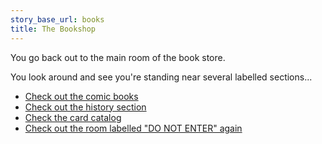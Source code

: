 ```yaml
---
story_base_url: books
title: The Bookshop
---
```


You go back out to the main room of the book store. 

You look around and see you're standing near several labelled sections...

* [Check out the comic books](6)
* [Check out the history section](7)
* [Check the card catalog](7a)
* [Check out the room labelled "DO NOT ENTER" again](8)
